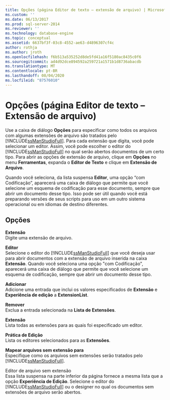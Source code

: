 ```yaml
---
title: Opções (página Editor de texto – extensão de arquivo) | Microsoft Docs
ms.custom: ''
ms.date: 06/13/2017
ms.prod: sql-server-2014
ms.reviewer: ''
ms.technology: database-engine
ms.topic: conceptual
ms.assetid: 6637bf3f-03c8-4552-ae63-d4896307cf4c
author: rothja
ms.author: jroth
ms.openlocfilehash: f6b513a535252d8de5fd41a16f5180ac8435c0f6
ms.sourcegitcommit: ad4d92dce894592a259721a1571b1d8736abacdb
ms.translationtype: MT
ms.contentlocale: pt-BR
ms.lasthandoff: 08/04/2020
ms.locfileid: "87576010"
---
```

# <a name="options-text-editor---file-extension-page"></a>Opções (página Editor de texto – Extensão de arquivo)
  Use a caixa de diálogo **Opções** para especificar como todos os arquivos com algumas extensões de arquivo são tratados pelo [!INCLUDE[ssManStudioFull](../includes/ssmanstudiofull-md.md)]. Para cada extensão que digita, você pode selecionar um editor. Assim, você pode escolher o editor do [!INCLUDE[ssManStudioFull](../includes/ssmanstudiofull-md.md)] no qual serão abertos documentos de um certo tipo. Para abrir as opções de extensão de arquivo, clique em **Opções** no menu **Ferramentas**, expanda o **Editor de Texto** e clique em **Extensão de Arquivo**.  
  
 Quando você seleciona, da lista suspensa **Editor**, uma opção “com Codificação”, aparecerá uma caixa de diálogo que permite que você selecione um esquema de codificação para esse documento, sempre que abrir um documento desse tipo. Isso pode ser útil quando você está preparando versões de seus scripts para uso em um outro sistema operacional ou em idiomas de destino diferentes.  
  
## <a name="options"></a>Opções  
 **Extensão**  
 Digite uma extensão de arquivo.  
  
 **Editor**  
 Selecione o editor do [!INCLUDE[ssManStudioFull](../includes/ssmanstudiofull-md.md)] que você deseja usar para abrir documentos com a extensão de arquivo inserida na caixa **Extensão**. Quando você seleciona uma opção "com Codificação", aparecerá uma caixa de diálogo que permite que você selecione um esquema de codificação, sempre que abrir um documento desse tipo.  
  
 **Adicionar**  
 Adicione uma entrada que inclui os valores especificados de **Extensão** e **Experiência de edição** a **ExtensionList**.  
  
 **Remover**  
 Exclua a entrada selecionada na **Lista de Extensões**.  
  
 **Extensão**  
 Lista todas as extensões para as quais foi especificado um editor.  
  
 **Prática de Edição**  
 Lista os editores selecionados para as **Extensões**.  
  
 **Mapear arquivos sem extensão para**  
 Especifique como os arquivos sem extensões serão tratados pelo [!INCLUDE[ssManStudioFull](../includes/ssmanstudiofull-md.md)].  
  
 Editor de arquivo sem extensão  
 Essa lista suspensa na parte inferior da página fornece a mesma lista que a opção **Experiência de Edição**. Selecione o editor do [!INCLUDE[ssManStudioFull](../includes/ssmanstudiofull-md.md)] ou o designer no qual os documentos sem extensões de arquivo serão abertos.  
  
  
